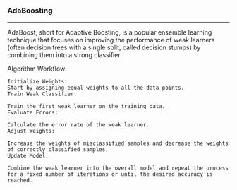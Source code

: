 <h3>AdaBoosting</h3>
<hr>
<p>AdaBoost, short for Adaptive Boosting, is a popular ensemble learning technique that focuses on 
    improving the performance of weak learners (often decision trees with a single split, called decision stumps) 
    by combining them into a strong classifier
</p>
<p>Algorithm Workflow:
    
    Initialize Weights:
    Start by assigning equal weights to all the data points.
    Train Weak Classifier:
    
    Train the first weak learner on the training data.
    Evaluate Errors:
    
    Calculate the error rate of the weak learner.
    Adjust Weights:
    
    Increase the weights of misclassified samples and decrease the weights of correctly classified samples.
    Update Model:
    
    Combine the weak learner into the overall model and repeat the process for a fixed number of iterations or until the desired accuracy is reached.
</p>
